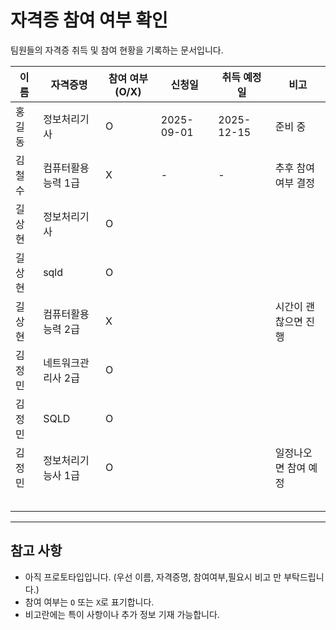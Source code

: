 # 자격증 참여 여부 확인

팀원들의 자격증 취득 및 참여 현황을 기록하는 문서입니다.

| 이름     | 자격증명          | 참여 여부 (O/X) | 신청일       | 취득 예정일   | 비고               |
| -------- | ----------------- | --------------- | ------------ | ------------ | ------------------ |
| 홍길동   | 정보처리기사       | O               | 2025-09-01   | 2025-12-15   | 준비 중            |
| 김철수   | 컴퓨터활용능력 1급 | X               | -            | -            | 추후 참여 여부 결정 |
|  길상현  | 정보처리기사   | O          |  |    |                     |
|  길상현  | sqld   | O          |  |    |                     |
|  길상현  | 컴퓨터활용능력 2급   |    X       |  |    |     시간이 괜찮으면 진행               |
|  김정민  | 네트워크관리사 2급   |    O       |  |    |                     |
|  김정민  | SQLD   |    O        |  |    |                     |
|  김정민  | 정보처리기능사 1급  |    O        |  |    |  일정나오면 참여 예정               |
|    |    |            |  |    |                     |
|    |    |            |  |    |                     |
|    |    |            |  |    |                     |
|    |    |            |  |    |                     |
|    |    |            |  |    |                     |

---

## 참고 사항
- 아직 프로토타입입니다. (우선 이름, 자격증명, 참여여부,필요시 비고 만 부탁드립니다.)
- 참여 여부는 `O` 또는 `X`로 표기합니다.
- 비고란에는 특이 사항이나 추가 정보 기재 가능합니다.
